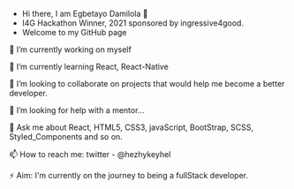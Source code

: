- Hi there, I am Egbetayo Damilola 👋
- I4G Hackathon Winner, 2021 sponsored by ingressive4good.
- Welcome to my GitHub page

<p>🔭 I’m currently working on myself</p>
<p>🌱 I’m currently learning React, React-Native</p>
<p>👯 I’m looking to collaborate on projects that would help me become a better developer.</p>
<p>🤔 I’m looking for help with a mentor...</p>
<p>💬 Ask me about React, HTML5, CSS3, javaScript, BootStrap, SCSS, Styled_Components and so on.<p/>
<p>📫 How to reach me: twitter - @hezhykeyhel</p>
<p>⚡ Aim: I'm currently on the journey to being a fullStack developer.</p>
